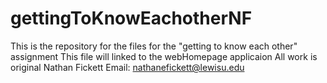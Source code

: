 # gettingToKnowEachotherNF
This is the repository for the files for the "getting to know each other" assignment
This file will linked to the webHomepage applicaion
All work is original
Nathan Fickett
Email: nathanefickett@lewisu.edu

